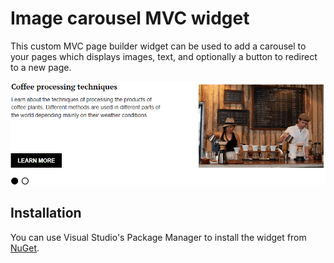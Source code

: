 # Image carousel MVC widget

This custom MVC page builder widget can be used to add a carousel to your pages which displays images, text, and optionally a button to redirect to a new page.

![Live site](https://github.com/kentico-ericd/kentico-widgetmvc-image-carousel/blob/master/carousel-livesite.gif)

## Installation

You can use Visual Studio's Package Manager to install the widget from [NuGet](https://www.nuget.org/packages/EricD.Kentico.MvcWidget.ImageCarousel/12.0.0).
